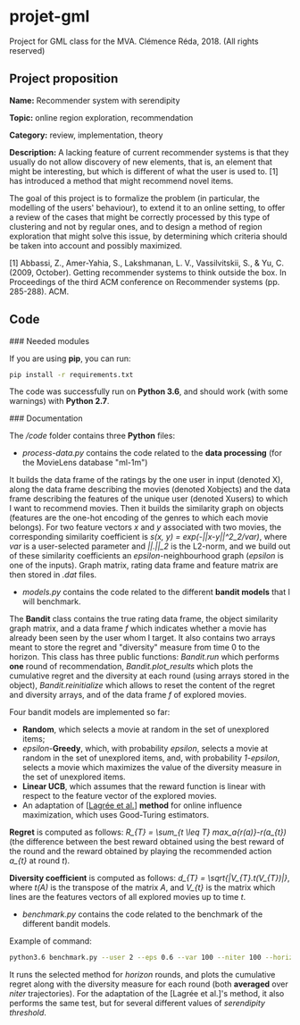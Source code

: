# projet-gml

Project for GML class for the MVA. Clémence Réda, 2018. (All rights reserved)

## Project proposition

**Name:** Recommender system with serendipity

**Topic:**  online region exploration, recommendation

**Category:** review, implementation, theory

**Description:** A lacking feature of current recommender systems is that they usually do not allow discovery of new elements, that is, an element that might be interesting, but which is different of what the user is used to. [1] has introduced a method that might recommend novel items. 

The goal of this project is to formalize the problem (in particular, the modelling of the users' behaviour), to extend it to an online setting, to offer a review of the cases that might be correctly processed by this type of clustering and not by regular ones, and to design a method of region exploration that might solve this issue, by determining which criteria should be taken into account and possibly maximized.

[1] Abbassi, Z., Amer-Yahia, S., Lakshmanan, L. V., Vassilvitskii, S., & Yu, C. (2009, October). Getting recommender systems to think outside the box. In Proceedings of the third ACM conference on Recommender systems (pp. 285-288). ACM.

## Code

### Needed modules

If you are using **pip**, you can run:

```bash
pip install -r requirements.txt
```

The code was successfully run on **Python 3.6**, and should work (with some warnings) with **Python 2.7**.

### Documentation

The */code* folder contains three **Python** files:

- *process-data.py* contains the code related to the **data processing** (for the MovieLens database "ml-1m")

It builds the data frame of the ratings by the one user in input (denoted X), along the data frame describing the movies (denoted Xobjects) and the data frame describing the features of the unique user (denoted Xusers) to which I want to recommend movies. Then it builds the similarity graph on objects (features are the one-hot encoding of the genres to which each movie belongs). For two feature vectors *x* and *y* associated with two movies, the corresponding similarity coefficient is *s(x, y) = exp(-||x-y||^2_2/var)*, where *var* is a user-selected parameter and *||.||_2* is the L2-norm, and we build out of these similarity coefficients an *epsilon*-neighbourhood graph (*epsilon* is one of the inputs). Graph matrix, rating data frame and feature matrix are then stored in *.dat* files.

- *models.py* contains the code related to the different **bandit models** that I will benchmark.

The **Bandit** class contains the true rating data frame, the object similarity graph matrix, and a data frame *f* which indicates whether a movie has already been seen by the user whom I target. It also contains two arrays meant to store the regret and "diversity" measure from time 0 to the horizon. This class has three public functions: *Bandit.run* which performs **one** round of recommendation, *Bandit.plot_results* which plots the cumulative regret and the diversity at each round (using arrays stored in the object), *Bandit.reinitialize* which allows to reset the content of the regret and diversity arrays, and of the data frame *f* of explored movies.

Four bandit models are implemented so far:
+ **Random**, which selects a movie at random in the set of unexplored items;
+ *epsilon*-**Greedy**, which, with probability *epsilon*, selects a movie at random in the set of unexplored items, and, with probability *1-epsilon*, selects a movie which maximizes the value of the diversity measure in the set of unexplored items.
+ **Linear UCB**, which assumes that the reward function is linear with respect to the feature vector of the explored movies.
+ An adaptation of [[Lagrée et al.](https://ieeexplore.ieee.org/abstract/document/8215581/)] **method** for online influence maximization, which uses Good-Turing estimators.

**Regret** is computed as follows: *R_{T} = \sum_{t \leq T} max_a{r(a)}-r(a_{t})* (the difference between the best reward obtained using the best reward of the round and the reward obtained by playing the recommended action *a_{t}* at round *t*).

**Diversity coefficient** is computed as follows: *d_{T} = \sqrt{|V_{T}.t(V_{T})|}*, where *t(A)* is the transpose of the matrix *A*, and *V_{t}* is the matrix which lines are the features vectors of all explored movies up to time *t*.

- *benchmark.py* contains the code related to the benchmark of the different bandit models.

Example of command:

```bash
python3.6 benchmark.py --user 2 --eps 0.6 --var 100 --niter 100 --horizon 100 --method {random|greedy|lagree|linUCB}
```

It runs the selected method for *horizon* rounds, and plots the cumulative regret along with the diversity measure for each round (both **averaged** over *niter* trajectories). For the adaptation of the [Lagrée et al.]'s method, it also performs the same test, but for several different values of *serendipity threshold*.
